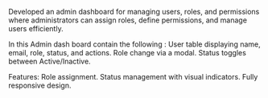 Developed an admin dashboard for managing users, roles, and permissions where administrators can assign roles, define permissions, and manage users efficiently.

In this Admin dash board contain the following :
User table displaying name, email, role, status, and actions.
Role change via a modal.
Status toggles between Active/Inactive.

Features:
Role assignment.
Status management with visual indicators.
Fully responsive design.
